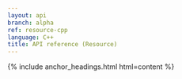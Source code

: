 ```yaml
---
layout: api
branch: alpha
ref: resource-cpp
language: C++
title: API reference (Resource)
---
```

{% include anchor_headings.html html=content %}